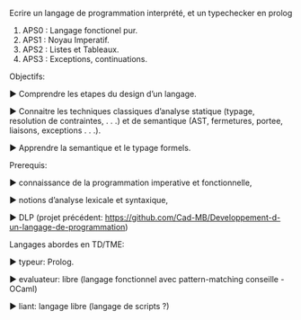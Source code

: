Ecrire un langage de programmation interprété, et un typechecker en prolog
1. APS0 : Langage fonctionel pur.
2. APS1 : Noyau Imperatif.
3. APS2 : Listes et Tableaux.
4. APS3 : Exceptions, continuations.

Objectifs:

▶ Comprendre les etapes du design d’un langage.

▶ Connaitre les techniques classiques d’analyse statique (typage, resolution de contraintes, . . .) et de semantique (AST, fermetures,
portee, liaisons, exceptions . . .).

▶ Apprendre la semantique et le typage formels.


Prerequis:

▶ connaissance de la programmation imperative et fonctionnelle,

▶ notions d’analyse lexicale et syntaxique,

▶ DLP (projet précédent: https://github.com/Cad-MB/Developpement-d-un-langage-de-programmation) 

Langages abordes en TD/TME:

▶ typeur: Prolog.

▶ evaluateur: libre (langage fonctionnel avec pattern-matching conseille - OCaml)

▶ liant: langage libre (langage de scripts ?)